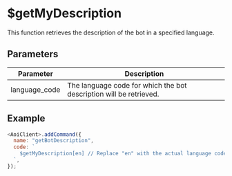 # $getMyDescription

This function retrieves the description of the bot in a specified language.

## Parameters

| Parameter      | Description                                               |
| -------------- | --------------------------------------------------------- |
| language_code  | The language code for which the bot description will be retrieved. |

## Example

```js
<AoiClient>.addCommand({
  name: "getBotDescription",
  code: `
    $getMyDescription[en] // Replace "en" with the actual language code
  `,
});
```